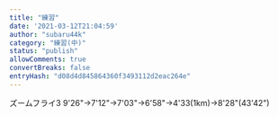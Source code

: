 ```yaml
---
title: "練習"
date: '2021-03-12T21:04:59'
author: "subaru44k"
category: "練習(中)"
status: "publish"
allowComments: true
convertBreaks: false
entryHash: "d08d4d845864360f3493112d2eac264e"
---
```

ズームフライ3
9'26"→7'12"→7'03"→6'58"→4'33(1km)→8'28"(43'42")
